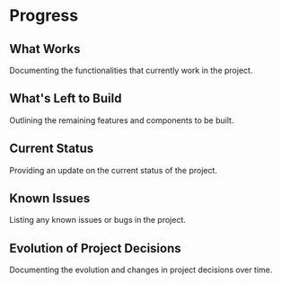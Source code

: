 # Progress

## What Works
Documenting the functionalities that currently work in the project.

## What's Left to Build
Outlining the remaining features and components to be built.

## Current Status
Providing an update on the current status of the project.

## Known Issues
Listing any known issues or bugs in the project.

## Evolution of Project Decisions
Documenting the evolution and changes in project decisions over time.
